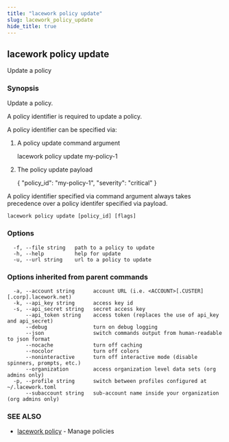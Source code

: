 ```yaml
---
title: "lacework policy update"
slug: lacework_policy_update
hide_title: true
---
```


## lacework policy update

Update a policy

### Synopsis

Update a policy.

A policy identifier is required to update a policy.

A policy identifier can be specified via:

1.  A policy update command argument

    lacework policy update my-policy-1

2. The policy update payload

    {
        "policy_id": "my-policy-1",
        "severity": "critical"
    }

A policy identifier specified via command argument always takes precedence over
a policy identifer specified via payload.

```
lacework policy update [policy_id] [flags]
```

### Options

```
  -f, --file string   path to a policy to update
  -h, --help          help for update
  -u, --url string    url to a policy to update
```

### Options inherited from parent commands

```
  -a, --account string      account URL (i.e. <ACCOUNT>[.CUSTER][.corp].lacework.net)
  -k, --api_key string      access key id
  -s, --api_secret string   secret access key
      --api_token string    access token (replaces the use of api_key and api_secret)
      --debug               turn on debug logging
      --json                switch commands output from human-readable to json format
      --nocache             turn off caching
      --nocolor             turn off colors
      --noninteractive      turn off interactive mode (disable spinners, prompts, etc.)
      --organization        access organization level data sets (org admins only)
  -p, --profile string      switch between profiles configured at ~/.lacework.toml
      --subaccount string   sub-account name inside your organization (org admins only)
```

### SEE ALSO

* [lacework policy](lacework_policy.md)	 - Manage policies

